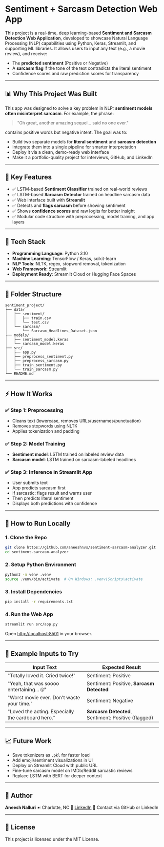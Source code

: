 # Sentiment + Sarcasm Detection Web App

This project is a real-time, deep learning-based **Sentiment and Sarcasm Detection Web Application**, developed to showcase Natural Language Processing (NLP) capabilities using Python, Keras, Streamlit, and supporting ML libraries. It allows users to input any text (e.g., a movie review), and receive:

* The **predicted sentiment** (Positive or Negative)
* A **sarcasm flag** if the tone of the text contradicts the literal sentiment
* Confidence scores and raw prediction scores for transparency

---

## 📊 Why This Project Was Built

This app was designed to solve a key problem in NLP: **sentiment models often misinterpret sarcasm**. For example, the phrase:

> "Oh great, another amazing sequel... said no one ever."

contains positive words but negative intent. The goal was to:

* Build two separate models for **literal sentiment** and **sarcasm detection**
* Integrate them into a single pipeline for smarter interpretation
* Deploy it via a clean, demo-ready web interface
* Make it a portfolio-quality project for interviews, GitHub, and LinkedIn

---

## 🚀 Key Features

* ✅ LSTM-based **Sentiment Classifier** trained on real-world reviews
* ✅ LSTM-based **Sarcasm Detector** trained on headline sarcasm data
* ✅ Web interface built with **Streamlit**
* ✅ Detects and **flags sarcasm** before showing sentiment
* ✅ Shows **confidence scores** and raw logits for better insight
* ✅ Modular code structure with preprocessing, model training, and app layers

---

## 🚧 Tech Stack

* **Programming Language**: Python 3.10
* **Machine Learning**: TensorFlow / Keras, scikit-learn
* **NLP Tools**: NLTK, regex, stopword removal, tokenization
* **Web Framework**: Streamlit
* **Deployment Ready**: Streamlit Cloud or Hugging Face Spaces

---

## 📁 Folder Structure

```
sentiment_project/
├── data/
│   ├── sentiment/
│   │   ├── train.csv
│   │   └── test.csv
│   └── sarcasm/
│       └── Sarcasm_Headlines_Dataset.json
├── models/
│   ├── sentiment_model.keras
│   └── sarcasm_model.keras
├── src/
│   ├── app.py
│   ├── preprocess_sentiment.py
│   ├── preprocess_sarcasm.py
│   ├── train_sentiment.py
│   └── train_sarcasm.py
└── README.md
```

---

## ⚡ How It Works

### ✅ Step 1: Preprocessing

* Cleans text (lowercase, removes URLs/usernames/punctuation)
* Removes stopwords using NLTK
* Applies tokenization and padding

### ✅ Step 2: Model Training

* **Sentiment model**: LSTM trained on labeled review data
* **Sarcasm model**: LSTM trained on sarcasm-labeled headlines

### ✅ Step 3: Inference in Streamlit App

* User submits text
* App predicts sarcasm first
* If sarcastic: flags result and warns user
* Then predicts literal sentiment
* Displays both predictions with confidence

---

## 🔧 How to Run Locally

### 1. Clone the Repo

```bash
git clone https://github.com/aneeshnvs/sentiment-sarcasm-analyzer.git
cd sentiment-sarcasm-analyzer
```

### 2. Setup Python Environment

```bash
python3 -m venv .venv
source .venv/bin/activate  # On Windows: .venv\Scripts\activate
```

### 3. Install Dependencies

```bash
pip install -r requirements.txt
```

### 4. Run the Web App

```bash
streamlit run src/app.py
```

Open [http://localhost:8501](http://localhost:8501) in your browser.

---

## 🔢 Example Inputs to Try

| Input Text                                         | Expected Result                                     |
| -------------------------------------------------- | --------------------------------------------------- |
| "Totally loved it. Cried twice!"                   | Sentiment: Positive                                 |
| "Yeah, that was soooo entertaining... 🙄"          | Sentiment: Positive, **Sarcasm Detected**           |
| "Worst movie ever. Don't waste your time."         | Sentiment: Negative                                 |
| "Loved the acting. Especially the cardboard hero." | **Sarcasm Detected**, Sentiment: Positive (flagged) |

---

## 📈 Future Work

* Save tokenizers as `.pkl` for faster load
* Add emoji/sentiment visualizations in UI
* Deploy on Streamlit Cloud with public URL
* Fine-tune sarcasm model on IMDb/Reddit sarcastic reviews
* Replace LSTM with BERT for deeper context

---

## 👤 Author

**Aneesh Nalluri**
☙ Charlotte, NC
🔗 [LinkedIn](https://www.linkedin.com/in/aneeshnvs/)
📧 Contact via GitHub or LinkedIn

---

## 📝 License

This project is licensed under the MIT License.
